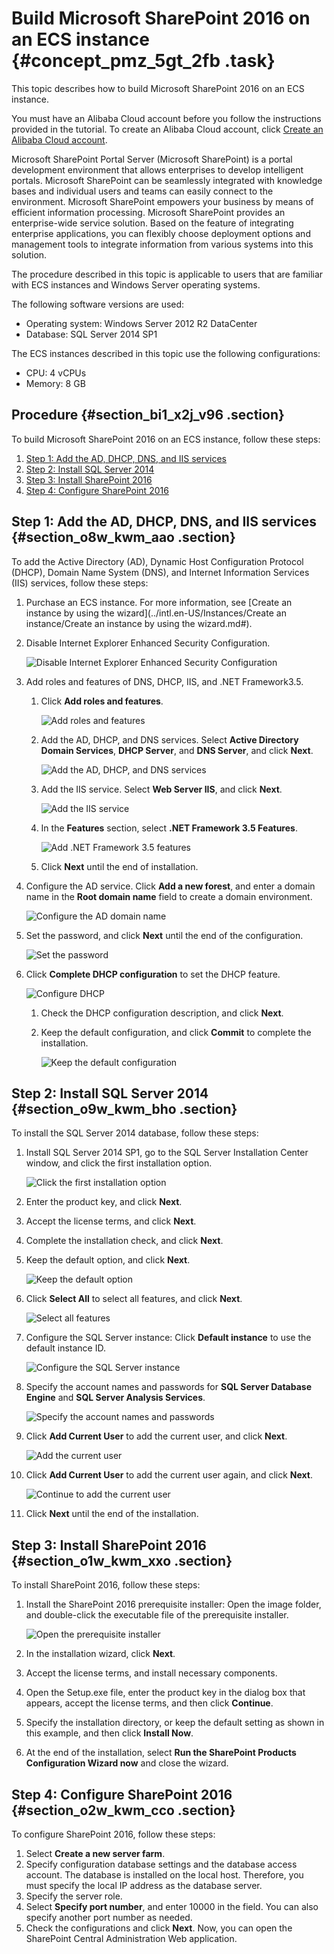 # Build Microsoft SharePoint 2016 on an ECS instance {#concept_pmz_5gt_2fb .task}

This topic describes how to build Microsoft SharePoint 2016 on an ECS instance.

You must have an Alibaba Cloud account before you follow the instructions provided in the tutorial. To create an Alibaba Cloud account, click [Create an Alibaba Cloud account](https://account.alibabacloud.com/register/intl_register.htm).

Microsoft SharePoint Portal Server \(Microsoft SharePoint\) is a portal development environment that allows enterprises to develop intelligent portals. Microsoft SharePoint can be seamlessly integrated with knowledge bases and individual users and teams can easily connect to the environment. Microsoft SharePoint empowers your business by means of efficient information processing. Microsoft SharePoint provides an enterprise-wide service solution. Based on the feature of integrating enterprise applications, you can flexibly choose deployment options and management tools to integrate information from various systems into this solution.

The procedure described in this topic is applicable to users that are familiar with ECS instances and Windows Server operating systems.

The following software versions are used:

-   Operating system: Windows Server 2012 R2 DataCenter
-   Database: SQL Server 2014 SP1

The ECS instances described in this topic use the following configurations:

-   CPU: 4 vCPUs
-   Memory: 8 GB

## Procedure {#section_bi1_x2j_v96 .section}

To build Microsoft SharePoint 2016 on an ECS instance, follow these steps:

1.  [Step 1: Add the AD, DHCP, DNS, and IIS services](#section_o8w_kwm_aao)
2.  [Step 2: Install SQL Server 2014](#section_o9w_kwm_bho)
3.  [Step 3: Install SharePoint 2016](#section_o1w_kwm_xxo)
4.  [Step 4: Configure SharePoint 2016](#section_o2w_kwm_cco)

## Step 1: Add the AD, DHCP, DNS, and IIS services {#section_o8w_kwm_aao .section}

To add the Active Directory \(AD\), Dynamic Host Configuration Protocol \(DHCP\), Domain Name System \(DNS\), and Internet Information Services \(IIS\) services, follow these steps:

1.  Purchase an ECS instance. For more information, see [Create an instance by using the wizard](../intl.en-US/Instances/Create an instance/Create an instance by using the wizard.md#).
2.  Disable Internet Explorer Enhanced Security Configuration. 

    ![Disable Internet Explorer Enhanced Security Configuration](http://static-aliyun-doc.oss-cn-hangzhou.aliyuncs.com/assets/img/9787/156862657512311_en-US.png)

3.  Add roles and features of DNS, DHCP, IIS, and .NET Framework3.5. 
    1.  Click **Add roles and features**. 

        ![Add roles and features](http://static-aliyun-doc.oss-cn-hangzhou.aliyuncs.com/assets/img/9787/156862657512312_en-US.png)

    2.  Add the AD, DHCP, and DNS services. Select **Active Directory Domain Services**, **DHCP Server**, and **DNS Server**, and click **Next**. 

        ![Add the AD, DHCP, and DNS services](http://static-aliyun-doc.oss-cn-hangzhou.aliyuncs.com/assets/img/9787/156862657612313_en-US.png)

    3.  Add the IIS service. Select **Web Server IIS**, and click **Next**. 

        ![Add the IIS service](http://static-aliyun-doc.oss-cn-hangzhou.aliyuncs.com/assets/img/9787/156862657612314_en-US.png)

    4.  In the **Features** section, select **.NET Framework 3.5 Features**. 

        ![Add .NET Framework 3.5 features](http://static-aliyun-doc.oss-cn-hangzhou.aliyuncs.com/assets/img/9787/156862657612316_en-US.png)

    5.  Click **Next** until the end of installation.
4.  Configure the AD service. Click **Add a new forest**, and enter a domain name in the **Root domain name** field to create a domain environment. 

    ![Configure the AD domain name](http://static-aliyun-doc.oss-cn-hangzhou.aliyuncs.com/assets/img/9787/156862657612317_en-US.png)

5.  Set the password, and click **Next** until the end of the configuration. 

    ![Set the password](http://static-aliyun-doc.oss-cn-hangzhou.aliyuncs.com/assets/img/9787/156862657612318_en-US.png)

6.  Click **Complete DHCP configuration** to set the DHCP feature. 

    ![Configure DHCP](http://static-aliyun-doc.oss-cn-hangzhou.aliyuncs.com/assets/img/9787/156862657612321_en-US.png)

    1.  Check the DHCP configuration description, and click **Next**.
    2.  Keep the default configuration, and click **Commit** to complete the installation. 

        ![Keep the default configuration](http://static-aliyun-doc.oss-cn-hangzhou.aliyuncs.com/assets/img/9787/156862657612322_en-US.png)


## Step 2: Install SQL Server 2014 {#section_o9w_kwm_bho .section}

To install the SQL Server 2014 database, follow these steps:

1.  Install SQL Server 2014 SP1, go to the SQL Server Installation Center window, and click the first installation option. 

    ![Click the first installation option](http://static-aliyun-doc.oss-cn-hangzhou.aliyuncs.com/assets/img/9787/156862657712323_en-US.png)

2.  Enter the product key, and click **Next**.
3.  Accept the license terms, and click **Next**.
4.  Complete the installation check, and click **Next**.
5.  Keep the default option, and click **Next**. 

    ![Keep the default option](http://static-aliyun-doc.oss-cn-hangzhou.aliyuncs.com/assets/img/9787/156862657712324_en-US.png)

6.  Click **Select All** to select all features, and click **Next**. 

    ![Select all features](http://static-aliyun-doc.oss-cn-hangzhou.aliyuncs.com/assets/img/9787/156862657712325_en-US.png)

7.  Configure the SQL Server instance: Click **Default instance** to use the default instance ID. 

    ![Configure the SQL Server instance](http://static-aliyun-doc.oss-cn-hangzhou.aliyuncs.com/assets/img/9787/156862657712326_en-US.png)

8.  Specify the account names and passwords for **SQL Server Database Engine** and **SQL Server Analysis Services**. 

    ![Specify the account names and passwords](http://static-aliyun-doc.oss-cn-hangzhou.aliyuncs.com/assets/img/9787/156862657712328_en-US.png)

9.  Click **Add Current User** to add the current user, and click **Next**. 

    ![Add the current user](http://static-aliyun-doc.oss-cn-hangzhou.aliyuncs.com/assets/img/9787/156862657712329_en-US.png)

10. Click **Add Current User** to add the current user again, and click **Next**. 

    ![Continue to add the current user](http://static-aliyun-doc.oss-cn-hangzhou.aliyuncs.com/assets/img/9787/156862657812330_en-US.png)

11. Click **Next** until the end of the installation.

## Step 3: Install SharePoint 2016 {#section_o1w_kwm_xxo .section}

To install SharePoint 2016, follow these steps:

1.  Install the SharePoint 2016 prerequisite installer: Open the image folder, and double-click the executable file of the prerequisite installer. 

    ![Open the prerequisite installer](http://static-aliyun-doc.oss-cn-hangzhou.aliyuncs.com/assets/img/9787/156862657812331_en-US.png)

2.  In the installation wizard, click **Next**. 
3.  Accept the license terms, and install necessary components.
4.  Open the Setup.exe file, enter the product key in the dialog box that appears, accept the license terms, and then click **Continue**. 
5.  Specify the installation directory, or keep the default setting as shown in this example, and then click **Install Now**. 
6.  At the end of the installation, select **Run the SharePoint Products Configuration Wizard now** and close the wizard.

## Step 4: Configure SharePoint 2016 {#section_o2w_kwm_cco .section}

To configure SharePoint 2016, follow these steps:

1.  Select **Create a new server farm**. 
2.  Specify configuration database settings and the database access account. The database is installed on the local host. Therefore, you must specify the local IP address as the database server. 
3.  Specify the server role. 
4.  Select **Specify port number**, and enter 10000 in the field. You can also specify another port number as needed. 
5.  Check the configurations and click **Next**. Now, you can open the SharePoint Central Administration Web application.

